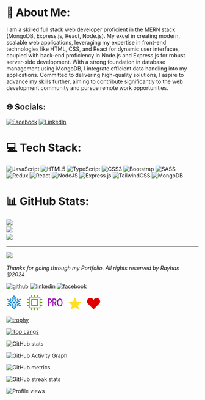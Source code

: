 # 💫 About Me:
I am a skilled full stack web developer proficient in the MERN stack (MongoDB, Express.js, React, Node.js). My excel in creating modern, scalable web applications, leveraging my expertise in front-end technologies like HTML, CSS, and React for dynamic user interfaces, coupled with back-end proficiency in Node.js and Express.js for robust server-side development. With a strong foundation in database management using MongoDB, I integrate efficient data handling into my applications. Committed to delivering high-quality solutions, I aspire to advance my skills further, aiming to contribute significantly to the web development community and pursue remote work opportunities.


## 🌐 Socials:
[![Facebook](https://img.shields.io/badge/Facebook-%231877F2.svg?logo=Facebook&logoColor=white)](https://facebook.com/https://www.facebook.com/rs.rayhan.18/) [![LinkedIn](https://img.shields.io/badge/LinkedIn-%230077B5.svg?logo=linkedin&logoColor=white)](https://linkedin.com/in/https://www.linkedin.com/in/md-rayhan-mia-927115220/) 

# 💻 Tech Stack:
![JavaScript](https://img.shields.io/badge/javascript-%23323330.svg?style=for-the-badge&logo=javascript&logoColor=%23F7DF1E) ![HTML5](https://img.shields.io/badge/html5-%23E34F26.svg?style=for-the-badge&logo=html5&logoColor=white) ![TypeScript](https://img.shields.io/badge/typescript-%23007ACC.svg?style=for-the-badge&logo=typescript&logoColor=white) ![CSS3](https://img.shields.io/badge/css3-%231572B6.svg?style=for-the-badge&logo=css3&logoColor=white) ![Bootstrap](https://img.shields.io/badge/bootstrap-%238511FA.svg?style=for-the-badge&logo=bootstrap&logoColor=white) ![SASS](https://img.shields.io/badge/SASS-hotpink.svg?style=for-the-badge&logo=SASS&logoColor=white) ![Redux](https://img.shields.io/badge/redux-%23593d88.svg?style=for-the-badge&logo=redux&logoColor=white) ![React](https://img.shields.io/badge/react-%2320232a.svg?style=for-the-badge&logo=react&logoColor=%2361DAFB) ![NodeJS](https://img.shields.io/badge/node.js-6DA55F?style=for-the-badge&logo=node.js&logoColor=white) ![Express.js](https://img.shields.io/badge/express.js-%23404d59.svg?style=for-the-badge&logo=express&logoColor=%2361DAFB) ![TailwindCSS](https://img.shields.io/badge/tailwindcss-%2338B2AC.svg?style=for-the-badge&logo=tailwind-css&logoColor=white) ![MongoDB](https://img.shields.io/badge/MongoDB-%234ea94b.svg?style=for-the-badge&logo=mongodb&logoColor=white)
# 📊 GitHub Stats:
![](https://github-readme-stats.vercel.app/api?username=MohammadRayhan190720&theme=dark&hide_border=false&include_all_commits=false&count_private=false)<br/>
![](https://github-readme-streak-stats.herokuapp.com/?user=MohammadRayhan190720&theme=dark&hide_border=false)<br/>
![](https://github-readme-stats.vercel.app/api/top-langs/?username=MohammadRayhan190720&theme=dark&hide_border=false&include_all_commits=false&count_private=false&layout=compact)

---
[![](https://visitcount.itsvg.in/api?id=MohammadRayhan190720&icon=0&color=0)](https://visitcount.itsvg.in)

<!-- Proudly created with GPRM ( https://gprm.itsvg.in ) -->


_Thanks for going through my Portfolio. All rights reserved by Rayhan @2024_










<!-- All Link is hare -->
[Facebook]:https://www.facebook.com/rs.rayhan.18
[linkdin]:https://www.linkedin.com/in/md-rayhan-mia-927115220/


[<img src='https://cdn.jsdelivr.net/npm/simple-icons@3.0.1/icons/github.svg' alt='github' height='40'>](https://github.com/MohammadRayhan190720)  [<img src='https://cdn.jsdelivr.net/npm/simple-icons@3.0.1/icons/linkedin.svg' alt='linkedin' height='40'>](https://www.linkedin.com/in/https://www.linkedin.com/in/md-rayhan-mia-927115220//)  [<img src='https://cdn.jsdelivr.net/npm/simple-icons@3.0.1/icons/facebook.svg' alt='facebook' height='40'>](https://www.facebook.com/https://www.facebook.com/rs.rayhan.18/)  

<a href='https://archiveprogram.github.com/'><img src='https://raw.githubusercontent.com/acervenky/animated-github-badges/master/assets/acbadge.gif' width='40' height='40'></a> <a href='https://docs.github.com/en/developers'><img src='https://raw.githubusercontent.com/acervenky/animated-github-badges/master/assets/devbadge.gif' width='40' height='40'></a> <a href='https://github.com/pricing'><img src='https://raw.githubusercontent.com/acervenky/animated-github-badges/master/assets/pro.gif' width='40' height='40'></a> <a href='https://stars.github.com/'><img src='https://raw.githubusercontent.com/acervenky/animated-github-badges/master/assets/starbadge.gif' width='35' height='35'></a> <a href='https://docs.github.com/en/github/supporting-the-open-source-community-with-github-sponsors'><img src='https://raw.githubusercontent.com/acervenky/animated-github-badges/master/assets/sponsorbadge.gif' width='35' height='35'></a> 

[![trophy](https://github-profile-trophy.vercel.app/?username=MohammadRayhan190720)](https://github.com/ryo-ma/github-profile-trophy)

[![Top Langs](https://github-readme-stats.vercel.app/api/top-langs/?username=MohammadRayhan190720)](https://github.com/anuraghazra/github-readme-stats)

![GitHub stats](https://github-readme-stats.vercel.app/api?username=MohammadRayhan190720&show_icons=true&count_private=true)  

![GitHub Activity Graph](https://activity-graph.herokuapp.com/graph?username=MohammadRayhan190720)  

![GitHub metrics](https://metrics.lecoq.io/MohammadRayhan190720)  

![GitHub streak stats](https://streak-stats.demolab.com/?user=MohammadRayhan190720)  

![Profile views](https://gpvc.arturio.dev/MohammadRayhan190720)  
